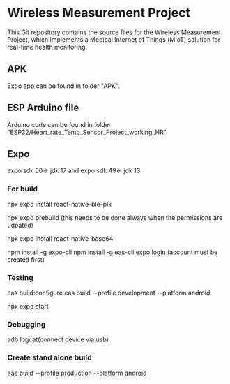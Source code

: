 # Wireless Measurement Project
This Git repository contains the source files for the Wireless Measurement Project, which implements a Medical Internet of Things (MIoT) solution for real-time health monitoring.

## APK
Expo app can be found in folder "APK".

## ESP Arduino file
Arduino code can be found in folder "ESP32/Heart_rate_Temp_Sensor_Project_working_HR".

## Expo
expo sdk 50-> jdk 17 and expo sdk 49<- jdk 13

### For build
npx expo install react-native-ble-plx

npx expo prebuild (this needs to be done always when the permissions are udpated)

npx expo install react-native-base64

npm install -g expo-cli
npm install -g eas-cli
expo login (account must be created first)

### Testing
eas build:configure
eas build --profile development --platform android

npx expo start

### Debugging
adb logcat(connect device via usb)

### Create stand alone build
eas build --profile production --platform android

